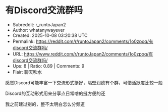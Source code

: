 # 有Discord交流群吗

- Subreddit: r_runtoJapan2
- Author: whatanywayever
- Created: 2025-10-08 03:20:38 UTC
- Permalink: https://reddit.com/r/runtoJapan2/comments/1o0zpoq/有discord交流群吗/
- URL: https://www.reddit.com/r/runtoJapan2/comments/1o0zpoq/有discord交流群吗/
- Ups: 8 | Ratio: 0.89 | Comments: 9
- Flair: 聊天吹水


感觉Discord可能丰富一下交流形式挺好，隔壁润欧有个群，可惜活跃度比较一般

Discord的互动形式用来分享点日常啥的挺方便的还

我之前建过别的，整不太明白怎么分频道

